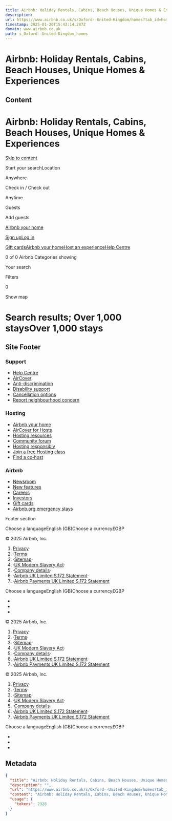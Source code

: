 ```yaml
---
title: Airbnb: Holiday Rentals, Cabins, Beach Houses, Unique Homes & Experiences
description: 
url: https://www.airbnb.co.uk/s/Oxford--United-Kingdom/homes?tab_id=home_tab&refinement_paths%5B%5D=%2Fhomes&flexible_trip_lengths%5B%5D=one_week&monthly_start_date=2023-09-01&monthly_length=3&price_filter_input_type=2&price_filter_num_nights=5&channel=EXPLORE&query=Oxford%2C%20United%20Kingdom&date_picker_type=flexible_dates&place_id=ChIJrx_ErYAzcUgRAnRUy6jbIMg&checkin=2023-08-25&checkout=2023-09-01&source=structured_search_input_header&search_type=user_map_move&ne_lat=51.92849546986424&ne_lng=-0.8611546380508912&sw_lat=51.3488727492808&sw_lng=-1.5979861129588357&zoom=10.197750209866264&zoom_level=10.197750209866264&search_by_map=true&category_tag=Tag%3A8176&search_mode=flex_destinations_search&location_search=MIN_MAP_BOUNDS
timestamp: 2025-01-20T15:43:14.287Z
domain: www.airbnb.co.uk
path: s_Oxford--United-Kingdom_homes
---
```


# Airbnb: Holiday Rentals, Cabins, Beach Houses, Unique Homes & Experiences



## Content

Airbnb: Holiday Rentals, Cabins, Beach Houses, Unique Homes & Experiences
===============

[Skip to content](https://www.airbnb.co.uk/s/Oxford--United-Kingdom/homes?tab_id=home_tab&refinement_paths%5B%5D=%2Fhomes&flexible_trip_lengths%5B%5D=one_week&monthly_start_date=2023-09-01&monthly_length=3&price_filter_input_type=2&price_filter_num_nights=5&channel=EXPLORE&query=Oxford%2C%20United%20Kingdom&date_picker_type=flexible_dates&place_id=ChIJrx_ErYAzcUgRAnRUy6jbIMg&checkin=2023-08-25&checkout=2023-09-01&source=structured_search_input_header&search_type=user_map_move&ne_lat=51.92849546986424&ne_lng=-0.8611546380508912&sw_lat=51.3488727492808&sw_lng=-1.5979861129588357&zoom=10.197750209866264&zoom_level=10.197750209866264&search_by_map=true&category_tag=Tag%3A8176&search_mode=flex_destinations_search&location_search=MIN_MAP_BOUNDS#site-content)

[](https://www.airbnb.co.uk/)

Start your searchLocation

Anywhere

Check in / Check out

Anytime

Guests

Add guests

[Airbnb your home](https://www.airbnb.co.uk/host/homes)

[](https://www.airbnb.co.uk/s/Oxford--United-Kingdom/homes?tab_id=home_tab&refinement_paths%5B%5D=%2Fhomes&flexible_trip_lengths%5B%5D=one_week&monthly_start_date=2023-09-01&monthly_length=3&price_filter_input_type=2&price_filter_num_nights=5&channel=EXPLORE&query=Oxford%2C%20United%20Kingdom&date_picker_type=flexible_dates&place_id=ChIJrx_ErYAzcUgRAnRUy6jbIMg&checkin=2023-08-25&checkout=2023-09-01&source=structured_search_input_header&search_type=user_map_move&ne_lat=51.92849546986424&ne_lng=-0.8611546380508912&sw_lat=51.3488727492808&sw_lng=-1.5979861129588357&zoom=10.197750209866264&zoom_level=10.197750209866264&search_by_map=true&category_tag=Tag%3A8176&search_mode=flex_destinations_search&location_search=MIN_MAP_BOUNDS#simple-header-locale-menu-combined)

[](https://www.airbnb.co.uk/s/Oxford--United-Kingdom/homes?tab_id=home_tab&refinement_paths%5B%5D=%2Fhomes&flexible_trip_lengths%5B%5D=one_week&monthly_start_date=2023-09-01&monthly_length=3&price_filter_input_type=2&price_filter_num_nights=5&channel=EXPLORE&query=Oxford%2C%20United%20Kingdom&date_picker_type=flexible_dates&place_id=ChIJrx_ErYAzcUgRAnRUy6jbIMg&checkin=2023-08-25&checkout=2023-09-01&source=structured_search_input_header&search_type=user_map_move&ne_lat=51.92849546986424&ne_lng=-0.8611546380508912&sw_lat=51.3488727492808&sw_lng=-1.5979861129588357&zoom=10.197750209866264&zoom_level=10.197750209866264&search_by_map=true&category_tag=Tag%3A8176&search_mode=flex_destinations_search&location_search=MIN_MAP_BOUNDS#simple-header-profile-menu)

[Sign up](https://www.airbnb.co.uk/signup_login)[Log in](https://www.airbnb.co.uk/login)

[Gift cards](https://www.airbnb.co.uk/giftcards)[Airbnb your home](https://www.airbnb.co.uk/host/homes)[Host an experience](https://www.airbnb.co.uk/host/experiences?from_nav=1)[Help Centre](https://www.airbnb.co.uk/help)

[](https://www.airbnb.co.uk/s/Oxford--United-Kingdom/homes?tab_id=home_tab&refinement_paths%5B%5D=%2Fhomes&flexible_trip_lengths%5B%5D=one_week&monthly_start_date=2023-09-01&monthly_length=3&price_filter_input_type=2&price_filter_num_nights=5&channel=EXPLORE&query=Oxford%2C%20United%20Kingdom&date_picker_type=flexible_dates&place_id=ChIJrx_ErYAzcUgRAnRUy6jbIMg&checkin=2023-08-25&checkout=2023-09-01&source=structured_search_input_header&search_type=user_map_move&ne_lat=51.92849546986424&ne_lng=-0.8611546380508912&sw_lat=51.3488727492808&sw_lng=-1.5979861129588357&zoom=10.197750209866264&zoom_level=10.197750209866264&search_by_map=true&category_tag=Tag%3A8176&search_mode=flex_destinations_search&location_search=MIN_MAP_BOUNDS#)

0 of 0 Airbnb Categories showing

Your search

Filters

0

Show map

Search results; Over 1,000 staysOver 1,000 stays
================================================

Site Footer
-----------

### Support

*   [Help Centre](https://www.airbnb.co.uk/help/home?from=footer)
*   [AirCover](https://www.airbnb.co.uk/aircover)
*   [Anti-discrimination](https://www.airbnb.co.uk/against-discrimination)
*   [Disability support](https://www.airbnb.co.uk/accessibility)
*   [Cancellation options](https://www.airbnb.co.uk/help/article/2701/extenuating-circumstances-policy-and-the-coronavirus-covid19)
*   [Report neighbourhood concern](https://www.airbnb.co.uk/neighbors)

### Hosting

*   [Airbnb your home](https://www.airbnb.co.uk/host/homes?from_footer=1)
*   [AirCover for Hosts](https://www.airbnb.co.uk/aircover-for-hosts)
*   [Hosting resources](https://www.airbnb.co.uk/resources)
*   [Community forum](https://www.airbnb.co.uk/help/community?s=footer)
*   [Hosting responsibly](https://www.airbnb.co.uk/help/responsible-hosting)
*   [Join a free Hosting class](https://www.airbnb.co.uk/ambassadors/joinaclass)
*   [Find a co‑host](https://www.airbnb.co.uk/host/co-hosts)

### Airbnb

*   [Newsroom](https://www.airbnb.co.uk/press/news)
*   [New features](https://www.airbnb.co.uk/release)
*   [Careers](https://www.airbnb.co.uk/careers)
*   [Investors](https://investors.airbnb.com/)
*   [Gift cards](https://www.airbnb.co.uk/giftcards)
*   [Airbnb.org emergency stays](https://www.airbnb.org/?locale=en-GB)

Footer section

Choose a languageEnglish (GB)Choose a currency£GBP

© 2025 Airbnb, Inc.

1.  [Privacy](https://www.airbnb.co.uk/terms/privacy_policy)·
2.  ·[Terms](https://www.airbnb.co.uk/terms)·
3.  ·[Sitemap](https://www.airbnb.co.uk/sitemaps/v2)·
4.  ·[UK Modern Slavery Act](https://www.airbnb.co.uk/uk-modern-slavery-act-statement)·
5.  ·[Company details](https://www.airbnb.co.uk/about/company-details)·
6.  ·[Airbnb UK Limited S.172 Statement](https://www.airbnb.com/airbnb-uk-limited-s172-statement)·
7.  ·[Airbnb Payments UK Limited S.172 Statement](https://www.airbnb.com/s172-statements-airbnb-payments-uk-limited)

Choose a languageEnglish (GB)Choose a currency£GBP

*   [](https://www.facebook.com/airbnb)
*   [](https://twitter.com/airbnb)
*   [](https://instagram.com/airbnb)

© 2025 Airbnb, Inc.

1.  [Privacy](https://www.airbnb.co.uk/terms/privacy_policy)·
2.  ·[Terms](https://www.airbnb.co.uk/terms)·
3.  ·[Sitemap](https://www.airbnb.co.uk/sitemaps/v2)·
4.  ·[UK Modern Slavery Act](https://www.airbnb.co.uk/uk-modern-slavery-act-statement)·
5.  ·[Company details](https://www.airbnb.co.uk/about/company-details)·
6.  ·[Airbnb UK Limited S.172 Statement](https://www.airbnb.com/airbnb-uk-limited-s172-statement)·
7.  ·[Airbnb Payments UK Limited S.172 Statement](https://www.airbnb.com/s172-statements-airbnb-payments-uk-limited)

© 2025 Airbnb, Inc.

1.  [Privacy](https://www.airbnb.co.uk/terms/privacy_policy)·
2.  ·[Terms](https://www.airbnb.co.uk/terms)·
3.  ·[Sitemap](https://www.airbnb.co.uk/sitemaps/v2)·
4.  ·[UK Modern Slavery Act](https://www.airbnb.co.uk/uk-modern-slavery-act-statement)·
5.  ·[Company details](https://www.airbnb.co.uk/about/company-details)·
6.  ·[Airbnb UK Limited S.172 Statement](https://www.airbnb.com/airbnb-uk-limited-s172-statement)·
7.  ·[Airbnb Payments UK Limited S.172 Statement](https://www.airbnb.com/s172-statements-airbnb-payments-uk-limited)

Choose a languageEnglish (GB)Choose a currency£GBP

*   [](https://www.facebook.com/airbnb)
*   [](https://twitter.com/airbnb)
*   [](https://instagram.com/airbnb)

## Metadata

```json
{
  "title": "Airbnb: Holiday Rentals, Cabins, Beach Houses, Unique Homes & Experiences",
  "description": "",
  "url": "https://www.airbnb.co.uk/s/Oxford--United-Kingdom/homes?tab_id=home_tab&refinement_paths%5B%5D=%2Fhomes&flexible_trip_lengths%5B%5D=one_week&monthly_start_date=2023-09-01&monthly_length=3&price_filter_input_type=2&price_filter_num_nights=5&channel=EXPLORE&query=Oxford%2C%20United%20Kingdom&date_picker_type=flexible_dates&place_id=ChIJrx_ErYAzcUgRAnRUy6jbIMg&checkin=2023-08-25&checkout=2023-09-01&source=structured_search_input_header&search_type=user_map_move&ne_lat=51.92849546986424&ne_lng=-0.8611546380508912&sw_lat=51.3488727492808&sw_lng=-1.5979861129588357&zoom=10.197750209866264&zoom_level=10.197750209866264&search_by_map=true&category_tag=Tag%3A8176&search_mode=flex_destinations_search&location_search=MIN_MAP_BOUNDS",
  "content": "Airbnb: Holiday Rentals, Cabins, Beach Houses, Unique Homes & Experiences\n===============\n\n[Skip to content](https://www.airbnb.co.uk/s/Oxford--United-Kingdom/homes?tab_id=home_tab&refinement_paths%5B%5D=%2Fhomes&flexible_trip_lengths%5B%5D=one_week&monthly_start_date=2023-09-01&monthly_length=3&price_filter_input_type=2&price_filter_num_nights=5&channel=EXPLORE&query=Oxford%2C%20United%20Kingdom&date_picker_type=flexible_dates&place_id=ChIJrx_ErYAzcUgRAnRUy6jbIMg&checkin=2023-08-25&checkout=2023-09-01&source=structured_search_input_header&search_type=user_map_move&ne_lat=51.92849546986424&ne_lng=-0.8611546380508912&sw_lat=51.3488727492808&sw_lng=-1.5979861129588357&zoom=10.197750209866264&zoom_level=10.197750209866264&search_by_map=true&category_tag=Tag%3A8176&search_mode=flex_destinations_search&location_search=MIN_MAP_BOUNDS#site-content)\n\n[](https://www.airbnb.co.uk/)\n\nStart your searchLocation\n\nAnywhere\n\nCheck in / Check out\n\nAnytime\n\nGuests\n\nAdd guests\n\n[Airbnb your home](https://www.airbnb.co.uk/host/homes)\n\n[](https://www.airbnb.co.uk/s/Oxford--United-Kingdom/homes?tab_id=home_tab&refinement_paths%5B%5D=%2Fhomes&flexible_trip_lengths%5B%5D=one_week&monthly_start_date=2023-09-01&monthly_length=3&price_filter_input_type=2&price_filter_num_nights=5&channel=EXPLORE&query=Oxford%2C%20United%20Kingdom&date_picker_type=flexible_dates&place_id=ChIJrx_ErYAzcUgRAnRUy6jbIMg&checkin=2023-08-25&checkout=2023-09-01&source=structured_search_input_header&search_type=user_map_move&ne_lat=51.92849546986424&ne_lng=-0.8611546380508912&sw_lat=51.3488727492808&sw_lng=-1.5979861129588357&zoom=10.197750209866264&zoom_level=10.197750209866264&search_by_map=true&category_tag=Tag%3A8176&search_mode=flex_destinations_search&location_search=MIN_MAP_BOUNDS#simple-header-locale-menu-combined)\n\n[](https://www.airbnb.co.uk/s/Oxford--United-Kingdom/homes?tab_id=home_tab&refinement_paths%5B%5D=%2Fhomes&flexible_trip_lengths%5B%5D=one_week&monthly_start_date=2023-09-01&monthly_length=3&price_filter_input_type=2&price_filter_num_nights=5&channel=EXPLORE&query=Oxford%2C%20United%20Kingdom&date_picker_type=flexible_dates&place_id=ChIJrx_ErYAzcUgRAnRUy6jbIMg&checkin=2023-08-25&checkout=2023-09-01&source=structured_search_input_header&search_type=user_map_move&ne_lat=51.92849546986424&ne_lng=-0.8611546380508912&sw_lat=51.3488727492808&sw_lng=-1.5979861129588357&zoom=10.197750209866264&zoom_level=10.197750209866264&search_by_map=true&category_tag=Tag%3A8176&search_mode=flex_destinations_search&location_search=MIN_MAP_BOUNDS#simple-header-profile-menu)\n\n[Sign up](https://www.airbnb.co.uk/signup_login)[Log in](https://www.airbnb.co.uk/login)\n\n[Gift cards](https://www.airbnb.co.uk/giftcards)[Airbnb your home](https://www.airbnb.co.uk/host/homes)[Host an experience](https://www.airbnb.co.uk/host/experiences?from_nav=1)[Help Centre](https://www.airbnb.co.uk/help)\n\n[](https://www.airbnb.co.uk/s/Oxford--United-Kingdom/homes?tab_id=home_tab&refinement_paths%5B%5D=%2Fhomes&flexible_trip_lengths%5B%5D=one_week&monthly_start_date=2023-09-01&monthly_length=3&price_filter_input_type=2&price_filter_num_nights=5&channel=EXPLORE&query=Oxford%2C%20United%20Kingdom&date_picker_type=flexible_dates&place_id=ChIJrx_ErYAzcUgRAnRUy6jbIMg&checkin=2023-08-25&checkout=2023-09-01&source=structured_search_input_header&search_type=user_map_move&ne_lat=51.92849546986424&ne_lng=-0.8611546380508912&sw_lat=51.3488727492808&sw_lng=-1.5979861129588357&zoom=10.197750209866264&zoom_level=10.197750209866264&search_by_map=true&category_tag=Tag%3A8176&search_mode=flex_destinations_search&location_search=MIN_MAP_BOUNDS#)\n\n0 of 0 Airbnb Categories showing\n\nYour search\n\nFilters\n\n0\n\nShow map\n\nSearch results; Over 1,000 staysOver 1,000 stays\n================================================\n\nSite Footer\n-----------\n\n### Support\n\n*   [Help Centre](https://www.airbnb.co.uk/help/home?from=footer)\n*   [AirCover](https://www.airbnb.co.uk/aircover)\n*   [Anti-discrimination](https://www.airbnb.co.uk/against-discrimination)\n*   [Disability support](https://www.airbnb.co.uk/accessibility)\n*   [Cancellation options](https://www.airbnb.co.uk/help/article/2701/extenuating-circumstances-policy-and-the-coronavirus-covid19)\n*   [Report neighbourhood concern](https://www.airbnb.co.uk/neighbors)\n\n### Hosting\n\n*   [Airbnb your home](https://www.airbnb.co.uk/host/homes?from_footer=1)\n*   [AirCover for Hosts](https://www.airbnb.co.uk/aircover-for-hosts)\n*   [Hosting resources](https://www.airbnb.co.uk/resources)\n*   [Community forum](https://www.airbnb.co.uk/help/community?s=footer)\n*   [Hosting responsibly](https://www.airbnb.co.uk/help/responsible-hosting)\n*   [Join a free Hosting class](https://www.airbnb.co.uk/ambassadors/joinaclass)\n*   [Find a co‑host](https://www.airbnb.co.uk/host/co-hosts)\n\n### Airbnb\n\n*   [Newsroom](https://www.airbnb.co.uk/press/news)\n*   [New features](https://www.airbnb.co.uk/release)\n*   [Careers](https://www.airbnb.co.uk/careers)\n*   [Investors](https://investors.airbnb.com/)\n*   [Gift cards](https://www.airbnb.co.uk/giftcards)\n*   [Airbnb.org emergency stays](https://www.airbnb.org/?locale=en-GB)\n\nFooter section\n\nChoose a languageEnglish (GB)Choose a currency£GBP\n\n© 2025 Airbnb, Inc.\n\n1.  [Privacy](https://www.airbnb.co.uk/terms/privacy_policy)·\n2.  ·[Terms](https://www.airbnb.co.uk/terms)·\n3.  ·[Sitemap](https://www.airbnb.co.uk/sitemaps/v2)·\n4.  ·[UK Modern Slavery Act](https://www.airbnb.co.uk/uk-modern-slavery-act-statement)·\n5.  ·[Company details](https://www.airbnb.co.uk/about/company-details)·\n6.  ·[Airbnb UK Limited S.172 Statement](https://www.airbnb.com/airbnb-uk-limited-s172-statement)·\n7.  ·[Airbnb Payments UK Limited S.172 Statement](https://www.airbnb.com/s172-statements-airbnb-payments-uk-limited)\n\nChoose a languageEnglish (GB)Choose a currency£GBP\n\n*   [](https://www.facebook.com/airbnb)\n*   [](https://twitter.com/airbnb)\n*   [](https://instagram.com/airbnb)\n\n© 2025 Airbnb, Inc.\n\n1.  [Privacy](https://www.airbnb.co.uk/terms/privacy_policy)·\n2.  ·[Terms](https://www.airbnb.co.uk/terms)·\n3.  ·[Sitemap](https://www.airbnb.co.uk/sitemaps/v2)·\n4.  ·[UK Modern Slavery Act](https://www.airbnb.co.uk/uk-modern-slavery-act-statement)·\n5.  ·[Company details](https://www.airbnb.co.uk/about/company-details)·\n6.  ·[Airbnb UK Limited S.172 Statement](https://www.airbnb.com/airbnb-uk-limited-s172-statement)·\n7.  ·[Airbnb Payments UK Limited S.172 Statement](https://www.airbnb.com/s172-statements-airbnb-payments-uk-limited)\n\n© 2025 Airbnb, Inc.\n\n1.  [Privacy](https://www.airbnb.co.uk/terms/privacy_policy)·\n2.  ·[Terms](https://www.airbnb.co.uk/terms)·\n3.  ·[Sitemap](https://www.airbnb.co.uk/sitemaps/v2)·\n4.  ·[UK Modern Slavery Act](https://www.airbnb.co.uk/uk-modern-slavery-act-statement)·\n5.  ·[Company details](https://www.airbnb.co.uk/about/company-details)·\n6.  ·[Airbnb UK Limited S.172 Statement](https://www.airbnb.com/airbnb-uk-limited-s172-statement)·\n7.  ·[Airbnb Payments UK Limited S.172 Statement](https://www.airbnb.com/s172-statements-airbnb-payments-uk-limited)\n\nChoose a languageEnglish (GB)Choose a currency£GBP\n\n*   [](https://www.facebook.com/airbnb)\n*   [](https://twitter.com/airbnb)\n*   [](https://instagram.com/airbnb)",
  "usage": {
    "tokens": 2328
  }
}
```

